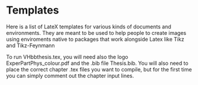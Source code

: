 # Templates

Here is a list of LateX templates for various kinds of documents and environments. They are meant to be used to help people to create images using enviroments native to packages that work alongside Latex like Tikz and Tikz-Feynmann

To run VHbbthesis.tex, you will need also the logo ExperPartPhys_colour.pdf and the .bib file Thesis.bib. You will also need to place the correct chapter .tex files you want to compile, but for the first time you can simply comment out the chapter input lines.
